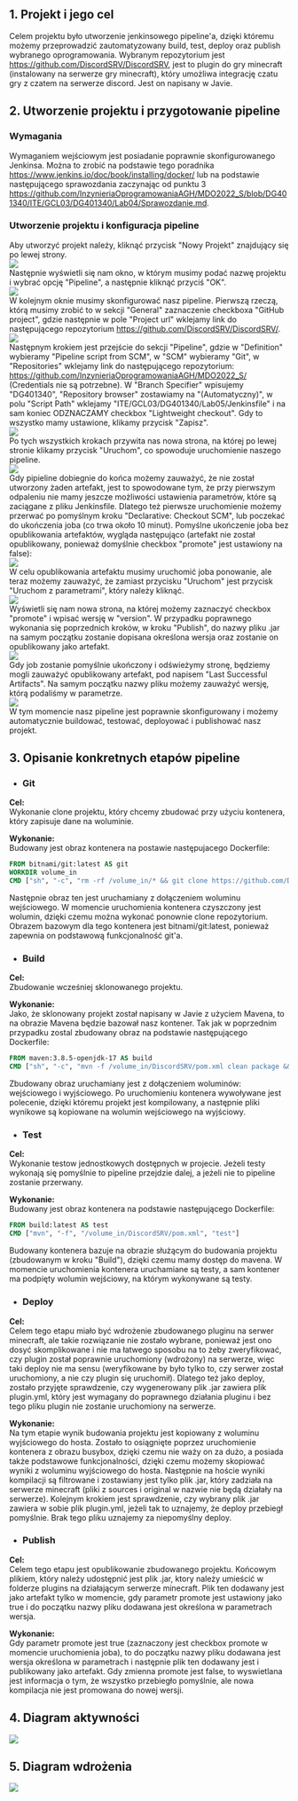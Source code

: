 ## 1. Projekt i jego cel
Celem projektu było utworzenie jenkinsowego pipeline'a, dzięki któremu możemy przeprowadzić zautomatyzowany build, test, deploy oraz publish wybranego oprogramowania. Wybranym repozytorium jest https://github.com/DiscordSRV/DiscordSRV, jest to plugin do gry minecraft (instalowany na serwerze gry minecraft), który umożliwa integrację czatu gry z czatem na serwerze discord. Jest on napisany w Javie.

## 2. Utworzenie projektu i przygotowanie pipeline
### **Wymagania**
Wymaganiem wejściowym jest posiadanie poprawnie skonfigurowanego Jenkinsa. Można to zrobić na podstawie tego poradnika https://www.jenkins.io/doc/book/installing/docker/ lub na podstawie następującego sprawozdania zaczynając od punktu 3 https://github.com/InzynieriaOprogramowaniaAGH/MDO2022_S/blob/DG401340/ITE/GCL03/DG401340/Lab04/Sprawozdanie.md.  

### **Utworzenie projektu i konfiguracja pipeline** 
Aby utworzyć projekt należy, kliknąć przycisk "Nowy Projekt" znajdujący się po lewej strony.  
![](./screenshots/new_project.png)  
Następnie wyświetli się nam okno, w którym musimy podać nazwę projektu i wybrać opcję "Pipeline", a następnie kliknąć przyciś "OK".   
![](./screenshots/name.png)  
W kolejnym oknie musimy skonfigurować nasz pipeline. Pierwszą rzeczą, którą musimy zrobić to w sekcji "General" zaznaczenie checkboxa "GitHub project", gdzie następnie w pole "Project url" wklejamy link do następującego repozytorium https://github.com/DiscordSRV/DiscordSRV/.  
![](./screenshots/github_project.png)  
Następnym krokiem jest przejście do sekcji "Pipeline", gdzie w "Definition" wybieramy "Pipeline script from SCM", w "SCM" wybieramy "Git", w "Repositories" wklejamy link do następującego repozytorium: https://github.com/InzynieriaOprogramowaniaAGH/MDO2022_S/ (Credentials nie są potrzebne). W "Branch Specifier" wpisujemy "DG401340", "Repository browser" zostawiamy na "(Automatyczny)", w polu "Script Path" wklejamy "ITE/GCL03/DG401340/Lab05/Jenkinsfile" i na sam koniec ODZNACZAMY checkbox "Lightweight checkout". Gdy to wszystko mamy ustawione, klikamy przycisk "Zapisz".    
![](./screenshots/pipeline_section.png)  
Po tych wszystkich krokach przywita nas nowa strona, na której po lewej stronie klikamy przycisk "Uruchom", co spowoduje uruchomienie naszego pipeline.  
![](./screenshots/running_1.png)  
Gdy pipieline dobiegnie do końca możemy zauważyć, że nie został utworzony żaden artefakt, jest to spowodowane tym, że przy pierwszym odpaleniu nie mamy jeszcze możliwości ustawienia parametrów, które są zaciągane z pliku Jenkinsfile. Dlatego też pierwsze uruchomienie możemy przerwać po pomyślnym kroku "Declarative: Checkout SCM", lub poczekać do ukończenia joba (co trwa około 10 minut). Pomyślne ukończenie joba bez opublikowania artefaktów, wygląda następująco (artefakt nie został opublikowany, ponieważ domyślnie checkbox "promote" jest ustawiony na false):  
![](./screenshots/success_no_artifact.png)  
W celu opublikowania artefaktu musimy uruchomić joba ponowanie, ale teraz możemy zauważyć, że zamiast przycisku "Uruchom" jest przycisk "Uruchom z parametrami", który należy kliknąć.  
![](./screenshots/start_with_parameters.png)  
Wyświetli się nam nowa strona, na której możemy zaznaczyć checkbox "promote" i wpisać wersję w "version". W przypadku poprawnego wykonania się poprzednich kroków, w kroku "Publish", do nazwy pliku .jar na samym początku zostanie dopisana określona wersja oraz zostanie on opublikowany jako artefakt.  
![](./screenshots/parameters.png)  
Gdy job zostanie pomyślnie ukończony i odświeżymy stronę, będziemy mogli zauważyć opublikowany artefakt, pod napisem "Last Successful Artifacts". Na samym początku nazwy pliku możemy zauważyć wersję, którą podaliśmy w parametrze.  
![](./screenshots/success_2_art.png)  
W tym momencie nasz pipeline jest poprawnie skonfigurowany i możemy automatycznie buildować, testować, deployować i publishować nasz projekt.

## 3. Opisanie konkretnych etapów pipeline
* ### **Git**
**Cel:**  
Wykonanie clone projektu, który chcemy zbudować przy użyciu kontenera, który zapisuje dane na woluminie.
    
**Wykonanie:**  
Budowany jest obraz kontenera na postawie następujacego Dockerfile:  
```Dockerfile
FROM bitnami/git:latest AS git
WORKDIR volume_in
CMD ["sh", "-c", "rm -rf /volume_in/* && git clone https://github.com/DiscordSRV/DiscordSRV.git"]
```  
Następnie obraz ten jest uruchamiany z dołączeniem woluminu wejściowego. W momencie uruchomienia kontenera czyszczony jest wolumin, dzięki czemu można wykonać ponownie clone repozytorium. Obrazem bazowym dla tego kontenera jest bitnami/git:latest, ponieważ zapewnia on podstawową funkcjonalność git'a.  
* ### **Build**
**Cel:**  
Zbudowanie wcześniej sklonowanego projektu.  
  
**Wykonanie:**  
Jako, że sklonowany projekt został napisany w Javie z użyciem Mavena, to na obrazie Mavena będzie bazował nasz kontener. Tak jak w poprzednim przypadku zostal zbudowany obraz na podstawie następującego Dockerfile:  
```Dockerfile
FROM maven:3.8.5-openjdk-17 AS build
CMD ["sh", "-c", "mvn -f /volume_in/DiscordSRV/pom.xml clean package && cp -r /volume_in/DiscordSRV/target ./volume_out && ls ./volume_out"]
```  
Zbudowany obraz uruchamiany jest z dołączeniem woluminów: wejściowego i wyjściowego. Po uruchomieniu kontenera wywoływane jest polecenie, dzięki któremu projekt jest kompilowany, a następnie pliki wynikowe są kopiowane na wolumin wejściowego na wyjściowy.  
* ### **Test**
**Cel:**  
Wykonanie testow jednostkowych dostępnych w projecie. Jeżeli testy wykonają się pomyślnie to pipeline przejdzie dalej, a jeżeli nie to pipeline zostanie przerwany.  
  
**Wykonanie:**  
Budowany jest obraz kontenera na podstawie następującego Dockerfile:  
```Dockerfile
FROM build:latest AS test
CMD ["mvn", "-f", "/volume_in/DiscordSRV/pom.xml", "test"]
```  
Budowany kontenera bazuje na obrazie służącym do budowania projektu (zbudowanym w kroku "Build"), dzięki czemu mamy dostęp do mavena. W momencie uruchomienia kontenera uruchamiane są testy, a sam kontener ma podpięty wolumin wejściowy, na którym wykonywane są testy.  
* ### **Deploy**
**Cel:**  
Celem tego etapu miało być wdrożenie zbudowanego pluginu na serwer minecraft, ale takie rozwiązanie nie zostało wybrane, ponieważ jest ono dosyć skomplikowane i nie ma łatwego sposobu na to żeby zweryfikować, czy plugin został poprawnie uruchomiony (wdrożony) na serwerze, więc taki deploy nie ma sensu (weryfikowane by było tylko to, czy serwer został uruchomiony, a nie czy plugin się uruchomił). Dlatego też jako deploy, zostało przyjęte sprawdzenie, czy wygenerowany plik .jar zawiera plik plugin.yml, który jest wymagany do poprawnego działania pluginu i bez tego pliku plugin nie zostanie uruchomiony na serwerze.  
  
**Wykonanie:**  
Na tym etapie wynik budowania projektu jest kopiowany z woluminu wyjściowego do hosta. Zostało to osiągnięte poprzez uruchomienie kontenera z obrazu busybox, dzięki czemu nie waży on za dużo, a posiada także podstawowe funkcjonalności, dzięki czemu możemy skopiować wyniki z woluminu wyjściowego do hosta. Następnie na hoście wyniki kompilacji są filtrowane i zostawiany jest tylko plik .jar, który zadziała na serwerze minecraft (pliki z sources i original w nazwie nie będą działały na serwerze). Kolejnym krokiem jest sprawdzenie, czy wybrany plik .jar zawiera w sobie plik plugin.yml, jeżeli tak to uznajemy, że deploy przebiegł pomyślnie. Brak tego pliku uznajemy za niepomyślny deploy.
* ### **Publish**  
**Cel:**  
Celem tego etapu jest opublikowanie zbudowanego projektu. Końcowym plikiem, który należy udostępnić jest plik .jar, ktory należy umieścić w folderze plugins na działającym serwerze minecraft. Plik ten dodawany jest jako artefakt tylko w momencie, gdy parametr promote jest ustawiony jako true i do początku nazwy pliku dodawana jest określona w parametrach wersja.  
  
**Wykonanie:**  
Gdy parametr promote jest true (zaznaczony jest checkbox promote w momencie uruchomienia joba), to do początku nazwy pliku dodawana jest wersja określona w parametrach i następnie plik ten dodawany jest i publikowany jako artefakt. Gdy zmienna promote jest false, to wyswietlana jest informacja o tym, że wszystko przebiegło pomyślnie, ale nowa kompilacja nie jest promowana do nowej wersji.  

## 4. Diagram aktywności  
![](./screenshots/activity_diagram.png)  
## 5. Diagram wdrożenia  
![](./screenshots/deployment_diagram.png)  